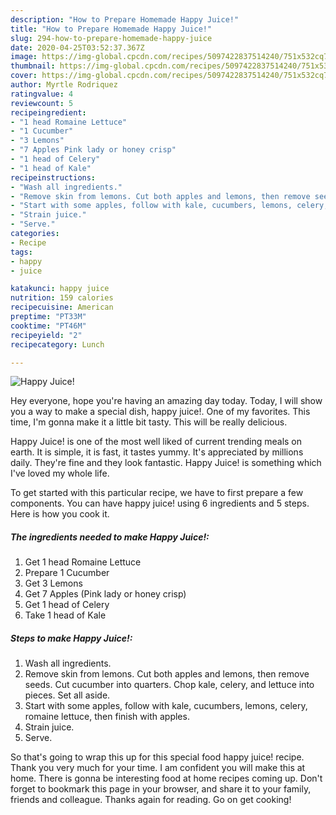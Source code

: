 ```yaml
---
description: "How to Prepare Homemade Happy Juice!"
title: "How to Prepare Homemade Happy Juice!"
slug: 294-how-to-prepare-homemade-happy-juice
date: 2020-04-25T03:52:37.367Z
image: https://img-global.cpcdn.com/recipes/5097422837514240/751x532cq70/happy-juice-recipe-main-photo.jpg
thumbnail: https://img-global.cpcdn.com/recipes/5097422837514240/751x532cq70/happy-juice-recipe-main-photo.jpg
cover: https://img-global.cpcdn.com/recipes/5097422837514240/751x532cq70/happy-juice-recipe-main-photo.jpg
author: Myrtle Rodriquez
ratingvalue: 4
reviewcount: 5
recipeingredient:
- "1 head Romaine Lettuce"
- "1 Cucumber"
- "3 Lemons"
- "7 Apples Pink lady or honey crisp"
- "1 head of Celery"
- "1 head of Kale"
recipeinstructions:
- "Wash all ingredients."
- "Remove skin from lemons. Cut both apples and lemons, then remove seeds. Cut cucumber into quarters. Chop kale, celery, and lettuce into pieces. Set all aside."
- "Start with some apples, follow with kale, cucumbers, lemons, celery, romaine lettuce, then finish with apples."
- "Strain juice."
- "Serve."
categories:
- Recipe
tags:
- happy
- juice

katakunci: happy juice 
nutrition: 159 calories
recipecuisine: American
preptime: "PT33M"
cooktime: "PT46M"
recipeyield: "2"
recipecategory: Lunch

---
```



![Happy Juice!](https://img-global.cpcdn.com/recipes/5097422837514240/751x532cq70/happy-juice-recipe-main-photo.jpg)

Hey everyone, hope you're having an amazing day today. Today, I will show you a way to make a special dish, happy juice!. One of my favorites. This time, I'm gonna make it a little bit tasty. This will be really delicious.

Happy Juice! is one of the most well liked of current trending meals on earth. It is simple, it is fast, it tastes yummy. It's appreciated by millions daily. They're fine and they look fantastic. Happy Juice! is something which I've loved my whole life.




To get started with this particular recipe, we have to first prepare a few components. You can have happy juice! using 6 ingredients and 5 steps. Here is how you cook it.

##### The ingredients needed to make Happy Juice!:

1. Get 1 head Romaine Lettuce
1. Prepare 1 Cucumber
1. Get 3 Lemons
1. Get 7 Apples (Pink lady or honey crisp)
1. Get 1 head of Celery
1. Take 1 head of Kale




##### Steps to make Happy Juice!:

1. Wash all ingredients.
1. Remove skin from lemons. Cut both apples and lemons, then remove seeds. Cut cucumber into quarters. Chop kale, celery, and lettuce into pieces. Set all aside.
1. Start with some apples, follow with kale, cucumbers, lemons, celery, romaine lettuce, then finish with apples.
1. Strain juice.
1. Serve.




So that's going to wrap this up for this special food happy juice! recipe. Thank you very much for your time. I am confident you will make this at home. There is gonna be interesting food at home recipes coming up. Don't forget to bookmark this page in your browser, and share it to your family, friends and colleague. Thanks again for reading. Go on get cooking!
